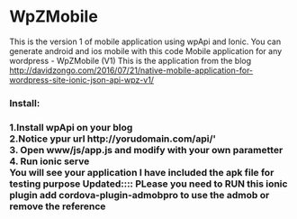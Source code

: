 # WpZMobile
This is the version 1 of mobile application using wpApi and Ionic.
You can generate android and ios mobile with this code
Mobile application for any wordpress - WpZMobile (V1)
This is the application from the blog 
http://davidzongo.com/2016/07/21/native-mobile-application-for-wordpress-site-ionic-json-api-wpz-v1/ <br/>
 <h3>Install: <h3/>
1.Install wpApi on your blog <br/>
2.Notice ypur url http://yorudomain.com/api/' <br/>
3. Open www/js/app.js and modify with your own parametter <br/>
4. Run ionic serve <br/>
You will see your application
I have included the apk file for testing purpose
Updated::::
PLease you need to RUN this 
ionic plugin add cordova-plugin-admobpro to use the admob or remove the reference 
